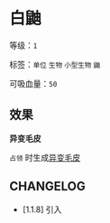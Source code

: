 # 白鼬

等级：`1`

标签：`单位` `生物` `小型生物` `鼬`

可吸血量：`50`

## 效果

**异变毛皮**

`占领` 时生成[异变毛皮](异变毛皮.md)

## CHANGELOG

- [1.1.8] 引入
